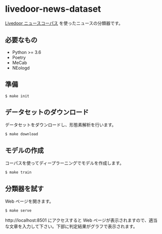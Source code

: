 # livedoor-news-dataset

[Livedoor ニュースコーパス] を使ったニュースの分類器です。

## 必要なもの

- Python >= 3.6
- Poetry
- MeCab
- NEologd

## 準備

```shell
$ make init
```

## データセットのダウンロード

データセットをダウンロードし、形態素解析を行います。

```shell
$ make download
```

## モデルの作成

コーパスを使ってディープラーニングでモデルを作成します。

```shell
$ make train
```

## 分類器を試す

Web ページを開きます。

```shell
$ make serve
```

http://localhost:8501 にアクセスすると Web ページが表示されますので、適当な文章を入力して下さい。下部に判定結果がグラフで表示されます。

[Livedoor ニュースコーパス]: http://www.rondhuit.com/download.html#ldcc
